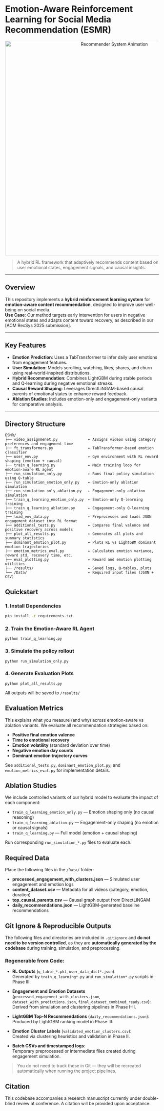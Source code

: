 # Emotion-Aware Reinforcement Learning for Social Media Recommendation (ESMR)

<p align="center">
  <img src="https://media1.giphy.com/media/v1.Y2lkPTc5MGI3NjExdmkyNGRjaG92OTdpd2RwaWp1MnpjaDI2MWY0azN3MG5ndmlhOHUxciZlcD12MV9pbnRlcm5hbF9naWZfYnlfaWQmY3Q9Zw/t6lbYDVDjSuF8K7XWB/giphy.gif" alt="Recommender System Animation" width="700"/>
</p>



> A hybrid RL framework that adaptively recommends content based on user emotional states, engagement signals, and causal insights.

---

## Overview

This repository implements a **hybrid reinforcement learning system** for **emotion-aware content recommendation**, designed to improve user well-being on social media.  
**Use Case**: Our method targets early intervention for users in negative emotional states and adapts content toward recovery, as described in our [ACM RecSys 2025 submission].

---

## Key Features

- **Emotion Prediction**: Uses a TabTransformer to infer daily user emotions from engagement features.
- **User Simulation**: Models scrolling, watching, likes, shares, and churn using real-world-inspired distributions.
- **Hybrid Recommendation**: Combines LightGBM during stable periods and Q-learning during negative emotional streaks.
- **Causal Reward Shaping**: Leverages DirectLiNGAM-based causal parents of emotional states to enhance reward feedback.
- **Ablation Studies**: Includes emotion-only and engagement-only variants for comparative analysis.

---

## Directory Structure

```text
ESMR/
├── video_assignmenet.py              ← Assigns videos using category preferences and engagement time
├── ft_transformers.py                ← TabTransformer-based emotion classifier
├── user_env.py                       ← Gym environment with RL reward shaping (emotion + causal)
├── train_q_learning.py               ← Main training loop for emotion-aware RL agent
├── run_simulation_only.py            ← Runs final policy simulation using Q-table
├── run_simulation_emotion_only.py    ← Emotion-only ablation simulation
├── run_simulation_only_ablation.py   ← Engagement-only ablation simulation
├── train_q_learning_emotion_only.py  ← Emotion-only Q-learning training
├── train_q_learning_ablation.py      ← Engagement-only Q-learning training
├── load_env_data.py                  ← Preprocesses and loads JSON engagement dataset into RL format
├── additional_tests.py               ← Compares final valence and positive recovery across models
├── plot_all_results.py               ← Generates all plots and summary statistics
├── dominant_emotion_plot.py          ← Plots RL vs LightGBM dominant emotion trajectories
├── emotion_metrics_eval.py           ← Calculates emotion variance, reward std, recovery time, etc.
├── eval_plotting.py                  ← Reward and emotion plotting utilities
├── /results/                         ← Saved logs, Q-tables, plots
└── /Data/                            ← Required input files (JSON + CSV)
```
## Quickstart

### 1. Install Dependencies

```bash
pip install -r requirements.txt
```
### 2. Train the Emotion-Aware RL Agent
```
python train_q_learning.py
```
### 3. Simulate the policy rollout
```
python run_simulation_only.py
```
### 4. Generate Evaluation Plots
```
python plot_all_results.py
```

All outputs will be saved to `/results/`

## Evaluation Metrics

This explains what you measure (and why) across emotion-aware vs ablation variants. We evaluate all recommendation strategies based on:

-  **Positive final emotion valence**
-  **Time to emotional recovery**
-  **Emotion volatility** (standard deviation over time)
-  **Negative emotion day counts**
-  **Dominant emotion trajectory curves**

See `additional_tests.py`, `dominant_emotion_plot.py`, and `emotion_metrics_eval.py` for implementation details.

## Ablation Studies

We include controlled variants of our hybrid model to evaluate the impact of each component:

- `train_q_learning_emotion_only.py` — Emotion shaping only (no causal reasoning)
- `train_q_learning_ablation.py` — Engagement-only shaping (no emotion or causal signals)
- `train_q_learning.py` — Full model (emotion + causal shaping)

Run corresponding `run_simulation_*.py` files to evaluate each.

## Required Data 
Place the following files in the `/Data/` folder:
-  **processed_engagement_with_clusters.json** — Simulated user engagement and emotion logs
-  **content_dataset.csv** — Metadata for all videos (category, emotion, duration)
-  **top_causal_parents.csv** — Causal graph output from DirectLiNGAM
-  **daily_recommendations.json** — LightGBM-generated baseline recommendations

## Git Ignore & Reproducible Outputs

The following files and directories are included in `.gitignore` and **do not need to be version controlled**, as they are **automatically generated by the codebase** during training, simulation, and preprocessing.

### Regenerable from Code:

- **RL Outputs** (`q_table_*.pkl`, `user_data_dict*.json`):  
  Generated by `train_q_learning*.py` and `run_simulation*.py` scripts in Phase III.
  
- **Engagement and Emotion Datasets** (`processed_engagement_with_clusters.json`, `dataset_with_predictions.json`, `final_dataset_combined_ready.csv`):  
  Derived from simulation and clustering pipelines in Phase I–II.

- **LightGBM Top-N Recommendations** (`daily_recommendations.json`):  
  Produced by LightGBM ranking model in Phase III.

- **Emotion Cluster Labels** (`validated_emotion_clusters.csv`):  
  Created via clustering heuristics and validation in Phase II.

- **Batch CSVs and timestamped logs**:  
  Temporary preprocessed or intermediate files created during engagement simulation.

> You do not need to track these in Git — they will be recreated automatically when running the project pipelines.

## Citation 

This codebase accompanies a research manuscript currently under double-blind review at conference. A citation will be provided upon acceptance.


